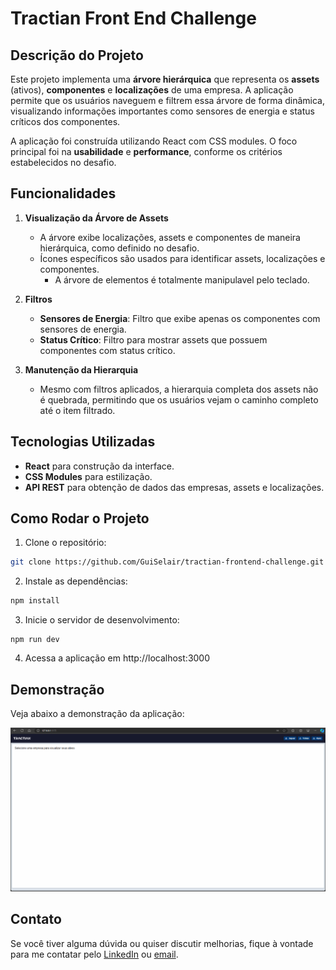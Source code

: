 # Tractian Front End Challenge

## Descrição do Projeto

Este projeto implementa uma **árvore hierárquica** que representa os **assets** (ativos), **componentes** e **localizações** de uma empresa. A aplicação permite que os usuários naveguem e filtrem essa árvore de forma dinâmica, visualizando informações importantes como sensores de energia e status críticos dos componentes.

A aplicação foi construída utilizando React com CSS modules. O foco principal foi na **usabilidade** e **performance**, conforme os critérios estabelecidos no desafio.

## Funcionalidades

1. **Visualização da Árvore de Assets**
   - A árvore exibe localizações, assets e componentes de maneira hierárquica, como definido no desafio.
   - Ícones específicos são usados para identificar assets, localizações e componentes.
	 - A árvore de elementos é totalmente manipulavel pelo teclado.

2. **Filtros**
   - **Sensores de Energia**: Filtro que exibe apenas os componentes com sensores de energia.
   - **Status Crítico**: Filtro para mostrar assets que possuem componentes com status crítico.

3. **Manutenção da Hierarquia**
   - Mesmo com filtros aplicados, a hierarquia completa dos assets não é quebrada, permitindo que os usuários vejam o caminho completo até o item filtrado.

## Tecnologias Utilizadas

- **React** para construção da interface.
- **CSS Modules** para estilização.
- **API REST** para obtenção de dados das empresas, assets e localizações.

## Como Rodar o Projeto

1. Clone o repositório:
```bash
git clone https://github.com/GuiSelair/tractian-frontend-challenge.git
```
	
2. Instale as dependências:
```bash
npm install
```
3. Inicie o servidor de desenvolvimento:
```
npm run dev
```
4. Acessa a aplicação em http://localhost:3000

## Demonstração

Veja abaixo a demonstração da aplicação:

![Demonstração](./.github/demo.gif)


## Contato
Se você tiver alguma dúvida ou quiser discutir melhorias, fique à vontade para me contatar pelo [LinkedIn](https://www.linkedin.com/in/guilherme-selair/) ou [email](mailto:contato@guilhermeselair.dev).
